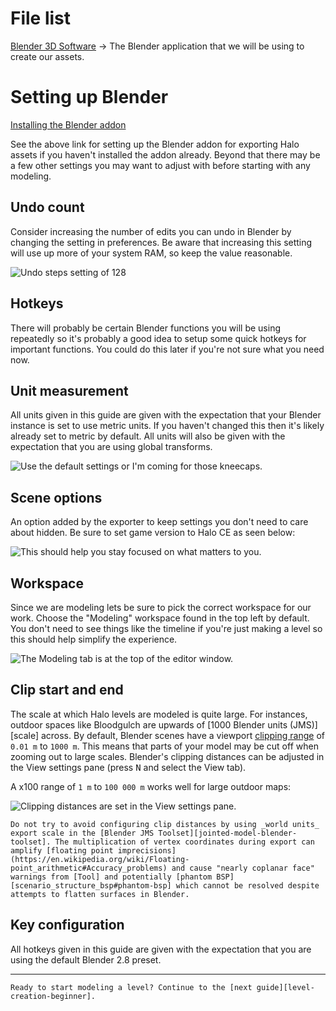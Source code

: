 # File list
[Blender 3D Software](https://www.blender.org/) -> The Blender application that we will be using to create our assets.

# Setting up Blender
[Installing the Blender addon](https://general-101.github.io/HEK-Docs/w/Plugin/Install/Install.html)

See the above link for setting up the Blender addon for exporting Halo assets if you haven't installed the addon already. Beyond that there may be a few other settings you may want to adjust with before starting with any modeling.

## Undo count
Consider increasing the number of edits you can undo in Blender by changing the setting in preferences. Be aware that increasing this setting will use up more of your system RAM, so keep the value reasonable.

![Undo steps setting of 128](A.jpg)

## Hotkeys
There will probably be certain Blender functions you will be using repeatedly so it's probably a good idea to setup some quick hotkeys for important functions. You could do this later if you're not sure what you need now.

## Unit measurement
All units given in this guide are given with the expectation that your Blender instance is set to use metric units. If you haven't changed this then it's likely already set to metric by default. All units will also be given with the expectation that you are using global transforms.

![Use the default settings or I'm coming for those kneecaps.](C.png)

## Scene options
An option added by the exporter to keep settings you don't need to care about hidden. Be sure to set game version to Halo CE as seen below:

![This should help you stay focused on what matters to you.](D.png)

## Workspace
Since we are modeling lets be sure to pick the correct workspace for our work. Choose the "Modeling" workspace found in the top left by default. You don't need to see things like the timeline if you're just making a level so this should help simplify the experience.

![The Modeling tab is at the top of the editor window.](E.jpg)

## Clip start and end
The scale at which Halo levels are modeled is quite large. For instances, outdoor spaces like Bloodgulch are upwards of [1000 Blender units (JMS)][scale] across. By default, Blender scenes have a viewport [clipping range][wiki-clipping] of `0.01 m` to `1000 m`. This means that parts of your model may be cut off when zooming out to large scales. Blender's clipping distances can be adjusted in the View settings pane (press <kbd>N</kbd> and select the View tab).

A x100 range of `1 m` to `100 000 m` works well for large outdoor maps:

![Clipping distances are set in the View settings pane.](F.png)

```.alert danger
Do not try to avoid configuring clip distances by using _world units_ export scale in the [Blender JMS Toolset][jointed-model-blender-toolset]. The multiplication of vertex coordinates during export can amplify [floating point imprecisions](https://en.wikipedia.org/wiki/Floating-point_arithmetic#Accuracy_problems) and cause "nearly coplanar face" warnings from [Tool] and potentially [phantom BSP][scenario_structure_bsp#phantom-bsp] which cannot be resolved despite attempts to flatten surfaces in Blender.
```

## Key configuration
All hotkeys given in this guide are given with the expectation that you are using the default Blender 2.8 preset.

---

```.alert success
Ready to start modeling a level? Continue to the [next guide][level-creation-beginner].
```

[wiki-clipping]: https://en.wikipedia.org/wiki/Clipping_(computer_graphics)#Clipping_in_3D_graphics
